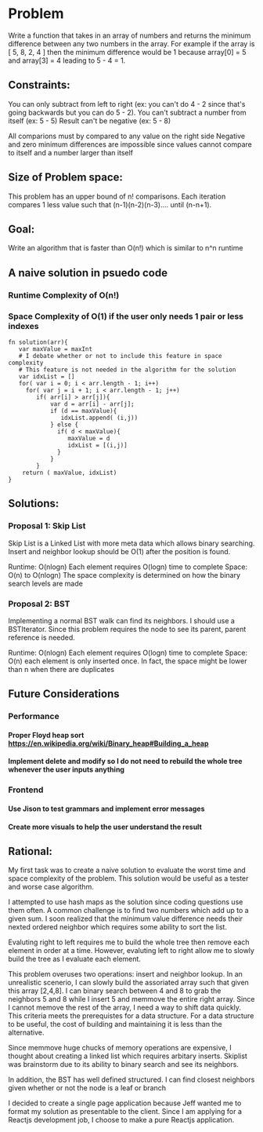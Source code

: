 
# Problem

Write a function that takes in an array of numbers and returns the minimum difference between any two numbers in the array.
For example if the array is [ 5, 8, 2, 4 ] then the minimum difference would be 1 because array[0] = 5 and array[3] = 4 leading to 5 - 4 = 1.
## Constraints:
You can only subtract from left to right (ex: you can't do 4 - 2 since that's going backwards but you can do 5 - 2).
You can't subtract a number from itself (ex: 5 - 5)
Result can't be negative (ex: 5 - 8)

All comparions must by compared to any value on the right side
Negative and zero minimum differences are impossible since values cannot compare to itself and a number larger than itself


## Size of Problem space:
This problem has an upper bound of n! comparisons. Each iteration compares 1 less value such that (n-1)(n-2)(n-3).... until (n-n+1).

## Goal:
Write an algorithm that is faster than O(n!) which is similar to n^n runtime

## A naive solution in psuedo code
### Runtime Complexity of O(n!)
### Space Complexity of O(1) if the user only needs 1 pair or less indexes 
```
fn solution(arr){
   var maxValue = maxInt
   # I debate whether or not to include this feature in space complexity
   # This feature is not needed in the algorithm for the solution
   var idxList = [] 
   for( var i = 0; i < arr.length - 1; i++)
     for( var j = i + 1; i < arr.length - 1; j++)
        if( arr[i] > arr[j]){
            var d = arr[i] - arr[j];
            if (d == maxValue){
               idxList.append( (i,j))  
            } else {
              if( d < maxValue){
                 maxValue = d
                 idxList = [(i,j)]
              }
            }
        }
    return ( maxValue, idxList)
}
```
## Solutions:
### Proposal 1: Skip List
Skip List is a Linked List with more meta data which allows binary searching.
Insert and neighbor lookup should be O(1) after the position is found.

Runtime: O(nlogn) Each element requires O(logn) time to complete
Space: O(n) to O(nlogn) The space complexity is determined on how the binary search levels are made

### Proposal 2: BST

Implementing a normal BST walk can find its neighbors. I should use a BSTIterator.
Since this problem requires the node to see its parent, parent reference is needed.

Runtime: O(nlogn) Each element requires O(logn) time to complete
Space: O(n) each element is only inserted once. In fact, the space might be lower than n when there are duplicates


## Future Considerations


### Performance

#### Proper Floyd heap sort https://en.wikipedia.org/wiki/Binary_heap#Building_a_heap
#### Implement delete and modify so I do not need to rebuild the whole tree whenever the user inputs anything

### Frontend
#### Use Jison to test grammars and implement error messages
#### Create more visuals to help the user understand the result


## Rational:
My first task was to create a naive solution to evaluate the worst time and space complexity of the problem. This solution would be useful as a tester and worse case algorithm.

I attempted to use hash maps as the solution since coding questions use them often. A common challenge is to find two numbers which add up to a given sum. I soon realized that the minimum value difference needs their nexted ordered neighbor which requires some ability to sort the list.

Evaluting right to left requires me to build the whole tree then remove each element in order at a time. However, evaluting left to right allow me to slowly build the tree as I evaluate each element.

This problem overuses two operations: insert and neighbor lookup. In an unrealistic scenerio, I can slowly build the assoriated array such that given this array [2,4,8]. I can binary search between 4 and 8 to grab the neighbors 5 and 8 while I insert 5 and memmove the entire right array. Since I cannot memove the rest of the array, I need a way to shift data quickly. This criteria meets the prerequistes for a data structure. For a data structure to be useful, the cost of building and maintaining it is less than the alternative.

Since memmove huge chucks of memory operations are expensive, I thought about creating a linked list which requires arbitary inserts. Skiplist was brainstorm due to its ability to binary search and see its neighbors.

In addition, the BST has well defined structured. I can find closest neighbors given whether or not the node is a leaf or branch

I decided to create a single page application because Jeff wanted me to format my solution as presentable to the client. Since I am applying for a Reactjs development job, I choose to make a pure Reactjs application.
